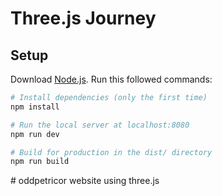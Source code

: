 # Three.js Journey

## Setup
Download [Node.js](https://nodejs.org/en/download/).
Run this followed commands:

``` bash
# Install dependencies (only the first time)
npm install

# Run the local server at localhost:8080
npm run dev

# Build for production in the dist/ directory
npm run build
```
#   o d d p e t r i c o r   w e b s i t e   u s i n g   t h r e e . j s  
 
